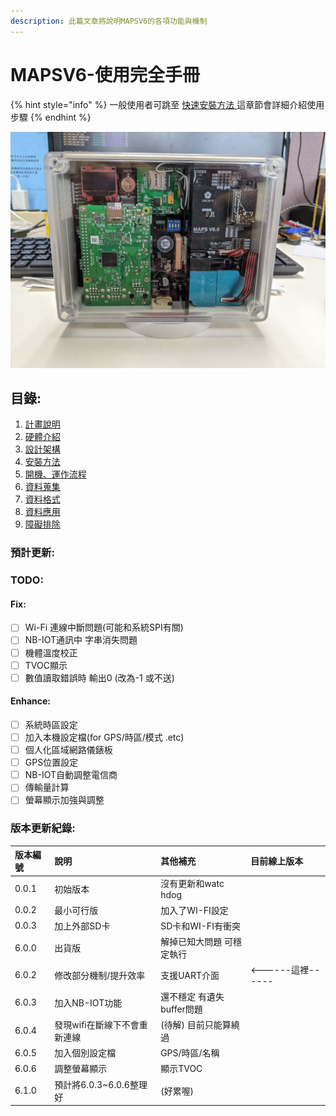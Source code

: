 ```yaml
---
description: 此篇文章將說明MAPSV6的各項功能與機制
---
```


# MAPSV6-使用完全手冊

{% hint style="info" %}
一般使用者可跳至 [快速安裝方法 ](book/an-zhuang-fang-fa.md)這章節會詳細介紹使用步驟
{% endhint %}

![&#x8A2D;&#x5099;&#x6B63;&#x9762;&#x5716;](book/.gitbook/assets/83249694_116958706266412_4052263908193337344_n%20%281%29.jpg)

## 目錄:

1. [計畫說明](book/untitled.md)
2. [硬體介紹](book/ying-ti-jie-shao.md)
3. [設計架構](book/she-ji-jia-gou.md)
4. [安裝方法](book/an-zhuang-fang-fa.md)
5. [開機、運作流程](book/kai-ji-yun-zuo-liu-cheng.md)
6. [資料蒐集](book/zi-liao-sou-ji.md)
7. [資料格式](book/zi-liao-ge-shi.md)
8. [資料應用](book/zi-liao-ying-yong.md)
9. [障礙排除](book/zhang-ai-pai-chu.md)

### 預計更新:

### TODO:

#### Fix:

* [ ] Wi-Fi 連線中斷問題\(可能和系統SPI有關\)
* [ ] NB-IOT通訊中 字串消失問題
* [ ] 機體溫度校正
* [ ] TVOC顯示
* [ ] 數值讀取錯誤時 輸出0 \(改為-1 或不送\)

#### Enhance:

* [ ] 系統時區設定
* [ ] 加入本機設定檔\(for GPS/時區/模式 .etc\)
* [ ] 個人化區域網路儀錶板
* [ ] GPS位置設定
* [ ] NB-IOT自動調整電信商
* [ ] 傳輸量計算
* [ ] 螢幕顯示加強與調整

### 版本更新紀錄:

| 版本編號 | 說明 | 其他補充 | 目前線上版本 |
| :--- | :--- | :--- | :--- |
| 0.0.1 | 初始版本 | 沒有更新和watc hdog |  |
| 0.0.2 | 最小可行版 | 加入了WI-FI設定 |  |
| 0.0.3 | 加上外部SD卡 | SD卡和WI-FI有衝突 |  |
| 6.0.0 | 出貨版 | 解掉已知大問題 可穩定執行 |  |
| 6.0.2 | 修改部分機制/提升效率 | 支援UART介面 | &lt;------這裡------ |
| 6.0.3 | 加入NB-IOT功能 | 還不穩定 有遺失buffer問題 |  |
| 6.0.4 | 發現wifi在斷線下不會重新連線 | \(待解\) 目前只能算繞過 |  |
| 6.0.5 | 加入個別設定檔 | GPS/時區/名稱 |  |
| 6.0.6 | 調整螢幕顯示 | 顯示TVOC  |  |
| 6.1.0 | 預計將6.0.3~6.0.6整理好 | \(好累喔\) |  |



